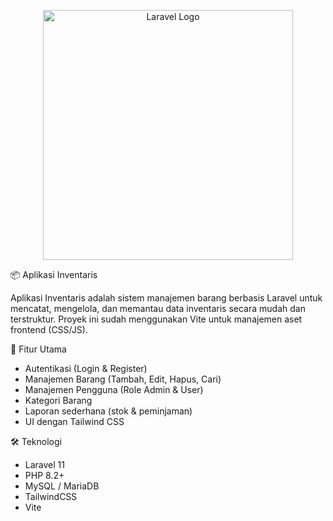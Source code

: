 <p align="center"><a href="https://laravel.com" target="_blank"><img src="https://raw.githubusercontent.com/laravel/art/master/logo-lockup/5%20SVG/2%20CMYK/1%20Full%20Color/laravel-logolockup-cmyk-red.svg" width="400" alt="Laravel Logo"></a></p>

📦 Aplikasi Inventaris

Aplikasi Inventaris adalah sistem manajemen barang berbasis Laravel untuk mencatat, mengelola, dan memantau data inventaris secara mudah dan terstruktur.
Proyek ini sudah menggunakan Vite untuk manajemen aset frontend (CSS/JS).

🚀 Fitur Utama

- Autentikasi (Login & Register)
- Manajemen Barang (Tambah, Edit, Hapus, Cari)
- Manajemen Pengguna (Role Admin & User)
- Kategori Barang
- Laporan sederhana (stok & peminjaman)
- UI dengan Tailwind CSS

🛠️ Teknologi
- Laravel 11
- PHP 8.2+
- MySQL / MariaDB
- TailwindCSS
- Vite
